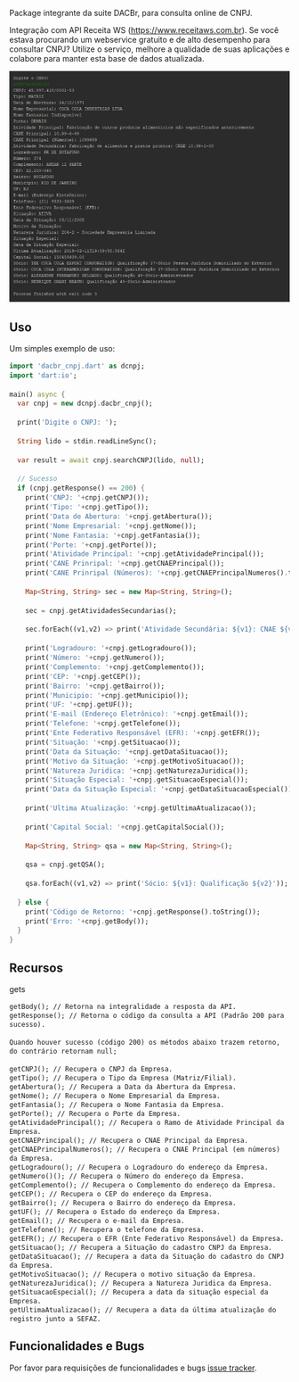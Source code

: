 Package integrante da suite DACBr, para consulta online de CNPJ.

Integração com API Receita WS (https://www.receitaws.com.br). Se você estava procurando um webservice gratuito e de alto desempenho para consultar CNPJ? Utilize o serviço, melhore a qualidade de suas aplicações e colabore para manter esta base de dados atualizada.

![ReceitaWS](example/receita_ws.png)

## Uso

Um simples exemplo de uso:

```dart
import 'dacbr_cnpj.dart' as dcnpj;
import 'dart:io';

main() async {
  var cnpj = new dcnpj.dacbr_cnpj();

  print('Digite o CNPJ: ');

  String lido = stdin.readLineSync();

  var result = await cnpj.searchCNPJ(lido, null);

  // Sucesso
  if (cnpj.getResponse() == 200) {
    print('CNPJ: '+cnpj.getCNPJ());
    print('Tipo: '+cnpj.getTipo());
    print('Data de Abertura: '+cnpj.getAbertura());
    print('Nome Empresarial: '+cnpj.getNome());
    print('Nome Fantasia: '+cnpj.getFantasia());
    print('Porte: '+cnpj.getPorte());
    print('Atividade Principal: '+cnpj.getAtividadePrincipal());
    print('CANE Prinripal: '+cnpj.getCNAEPrincipal());
    print('CANE Prinripal (Números): '+cnpj.getCNAEPrincipalNumeros().toString());

    Map<String, String> sec = new Map<String, String>();

    sec = cnpj.getAtividadesSecundarias();

    sec.forEach((v1,v2) => print('Atividade Secundária: ${v1}: CNAE ${v2}'));

    print('Logradouro: '+cnpj.getLogradouro());
    print('Número: '+cnpj.getNumero());
    print('Complemento: '+cnpj.getComplemento());
    print('CEP: '+cnpj.getCEP());
    print('Bairro: '+cnpj.getBairro());
    print('Municipio: '+cnpj.getMunicipio());
    print('UF: '+cnpj.getUF());
    print('E-mail (Endereço Eletrônico): '+cnpj.getEmail());
    print('Telefone: '+cnpj.getTelefone());
    print('Ente Federativo Responsável (EFR): '+cnpj.getEFR());
    print('Situação: '+cnpj.getSituacao());
    print('Data da Situação: '+cnpj.getDataSituacao());
    print('Motivo da Situação: '+cnpj.getMotivoSituacao());
    print('Natureza Juridica: '+cnpj.getNaturezaJuridica());
    print('Situação Especial: '+cnpj.getSituacaoEspecial());
    print('Data da Situação Especial: '+cnpj.getDataSituacaoEspecial());

    print('Ultima Atualização: '+cnpj.getUltimaAtualizacao());

    print('Capital Social: '+cnpj.getCapitalSocial());

    Map<String, String> qsa = new Map<String, String>();

    qsa = cnpj.getQSA();

    qsa.forEach((v1,v2) => print('Sócio: ${v1}: Qualificação ${v2}'));

  } else {
    print('Código de Retorno: '+cnpj.getResponse().toString());
    print('Erro: '+cnpj.getBody());
  }
}
```

## Recursos

gets

    getBody(); // Retorna na integralidade a resposta da API.
    getResponse(); // Retorna o código da consulta a API (Padrão 200 para sucesso).
    
    Quando houver sucesso (código 200) os métodos abaixo trazem retorno, do contrário retornam null;
    
    getCNPJ(); // Recupera o CNPJ da Empresa.
    getTipo(); // Recupera o Tipo da Empresa (Matriz/Filial).
    getAbertura(); // Recupera a Data da Abertura da Empresa.
    getNome(); // Recupera o Nome Empresarial da Empresa.
    getFantasia(); // Recupera o Nome Fantasia da Empresa.
    getPorte(); // Recupera o Porte da Empresa.
    getAtividadePrincipal(); // Recupera o Ramo de Atividade Principal da Empresa.
    getCNAEPrincipal(); // Recupera o CNAE Principal da Empresa.
    getCNAEPrincipalNumeros(); // Recupera o CNAE Principal (em números) da Empresa.
    getLogradouro(); // Recupera o Logradouro do endereço da Empresa.
    getNumero()(); // Recupera o Número do endereço da Empresa.
    getComplemento(); // Recupera o Complemento do endereço da Empresa.    
    getCEP(); // Recupera o CEP do endereço da Empresa.
    getBairro(); // Recupera o Bairro do endereço da Empresa.
    getUF(); // Recupera o Estado do endereço da Empresa.
    getEmail(); // Recupera o e-mail da Empresa.
    getTelefone(); // Recupera o telefone da Empresa.
    getEFR(); // Recupera o EFR (Ente Federativo Responsável) da Empresa.
    getSituacao(); // Recupera a Situação do cadastro CNPJ da Empresa.
    getDataSituacao(); // Recupera a data da Situação do cadastro do CNPJ da Empresa.
    getMotivoSituacao(); // Recupera o motivo situação da Empresa.
    getNaturezaJuridica(); // Recupera a Natureza Juridica da Empresa.
    getSituacaoEspecial(); // Recupera a data da situação especial da Empresa.
    getUltimaAtualizacao(); // Recupera a data da última atualização do registro junto a SEFAZ.         
    
## Funcionalidades e Bugs

Por favor para requisições de funcionalidades e bugs [issue tracker][tracker].

[tracker]: https://github.com/projetodacbr/dacbr_cnpj/issues